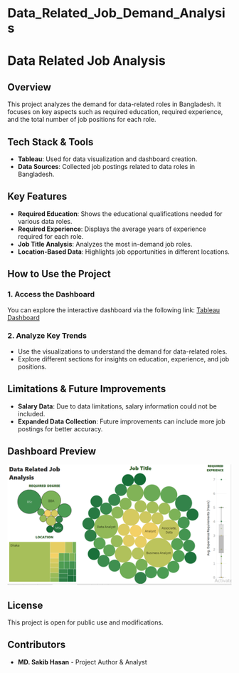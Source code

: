 # Data_Related_Job_Demand_Analysis
# Data Related Job Analysis

## Overview

This project analyzes the demand for data-related roles in Bangladesh. It focuses on key aspects such as required education, required experience, and the total number of job positions for each role.

## Tech Stack & Tools

- **Tableau**: Used for data visualization and dashboard creation.
- **Data Sources**: Collected job postings related to data roles in Bangladesh.

## Key Features

- **Required Education**: Shows the educational qualifications needed for various data roles.
- **Required Experience**: Displays the average years of experience required for each role.
- **Job Title Analysis**: Analyzes the most in-demand job roles.
- **Location-Based Data**: Highlights job opportunities in different locations.

## How to Use the Project

### 1. Access the Dashboard

You can explore the interactive dashboard via the following link:
[Tableau Dashboard](https://public.tableau.com/app/profile/md.sakib.hansn/viz/Book3_17385840736530/Dashboard1?publish=yes)

### 2. Analyze Key Trends
- Use the visualizations to understand the demand for data-related roles.
- Explore different sections for insights on education, experience, and job positions.

## Limitations & Future Improvements

- **Salary Data**: Due to data limitations, salary information could not be included.
- **Expanded Data Collection**: Future improvements can include more job postings for better accuracy.

## Dashboard Preview

![Dashboard Preview](Screenshot%202025-02-03%20035141.png)

## License

This project is open for public use and modifications.

## Contributors

- **MD. Sakib Hasan** - Project Author & Analyst

